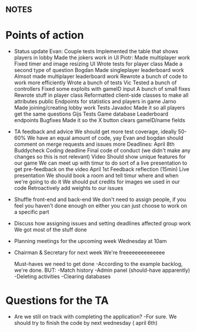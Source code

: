 ## NOTES

# Points of action

- Status update Evan:
  Couple tests Implemented the table that shows players in lobby Made the jokers work in UI Piotr:
  Made multiplayer work Fixed timer and image resizing UI Wrote tests for player class Made a second type of question
  Bogdan Made singleplayer leaderboard work Almsot made multiplayer leaderboard work Rewrote a bunch of code to work
  more efficiently Wrote a bunch of tests Vic Tested a bunch of controllers Fixed some exploits with gameID input A
  bunch of small fixes Rewrote stuff in player class Reformatted client-side classes to make all attributes public
  Endpoints for statistics and players in game Jarno Made joining/creating lobby work Tests Javadoc Made it so all
  players get the same questions Gijs Tests Game database Leaderboard endpoints Bugfixes Made it so the X button clears
  gameID/name fields


- TA feedback and advice We should get more test coverage, ideally 50-60% We have an equal amount of code, yay Evan and
  bogdan should comment on merge requests and issues more Deadlines:
  April 8th Buddycheck Coding deadline Final code of conduct (we didn't make any changes so this is not relevant)
  Video Should show unique features for our game We can meet up with timur to do sort of a live presentation to get
  pre-feedback on the video April 1st Feedback reflection (15min)
  Live presentation We should book a room and tell timur where and when we're going to do it We should put credits for
  images we used in our code Retroactively add weights to our issues

- Shuffle front-end and back-end We don't need to assign people, if you feel you haven't done enough on either you can
  just choose to work on a specific part

- Discuss how assigning issues and setting deadlines affected group work We got most of the stuff done

- Planning meetings for the upcoming week Wednesday at 10am

- Chairman & Secretary for next week We're freeeeeeeeeeeeee

  Must-haves we need to get done -According to the example backlog, we're done. BUT:
  -Match history -Admin panel (should-have apparently)
  -Deleting activities -Clearing databases

# Questions for the TA

- Are we still on track with completing the application? -For sure. We should try to finish the code by next wednesday (
  april 6th)
